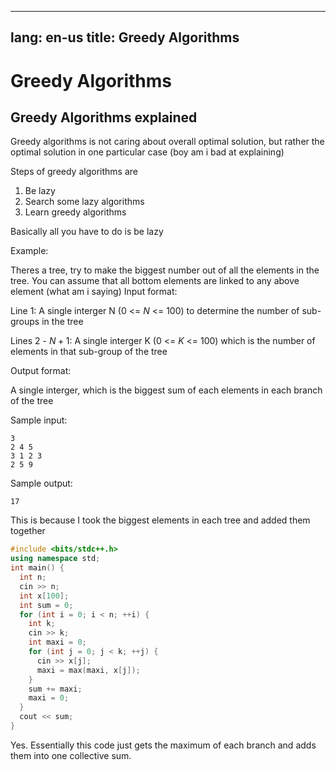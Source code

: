 ***

lang: en-us
title: Greedy Algorithms
------------------------

# Greedy Algorithms

## Greedy Algorithms explained

Greedy algorithms is not caring about overall optimal solution, but rather the optimal solution in one particular case (boy am i bad at explaining)

Steps of greedy algorithms are

1.  Be lazy
2.  Search some lazy algorithms
3.  Learn greedy algorithms

Basically all you have to do is be lazy

Example:

Theres a tree, try to make the biggest number out of all the elements in the tree. You can assume that all bottom elements are linked to any above element (what am i saying)
Input format:

Line 1: A single interger N ($0$ <= $N$ <= $100$) to determine the number of sub-groups in the tree

Lines 2 - $N+1$: A single interger K ($0$ <= $K$ <= $100$) which is the number of elements in that sub-group of the tree

Output format:

A single interger, which is the biggest sum of each elements in each branch of the tree

Sample input:

    3
    2 4 5
    3 1 2 3 
    2 5 9

Sample output:

    17

This is because I took the biggest elements in each tree and added them together

```cpp
#include <bits/stdc++.h>
using namespace std;
int main() {
  int n;
  cin >> n;
  int x[100];
  int sum = 0;
  for (int i = 0; i < n; ++i) {
    int k;
    cin >> k;
    int maxi = 0;
    for (int j = 0; j < k; ++j) {
      cin >> x[j];
      maxi = max(maxi, x[j]);
    }
    sum += maxi;
    maxi = 0;
  }
  cout << sum;
}
```

Yes. Essentially this code just gets the maximum of each branch and adds them into one collective sum.
